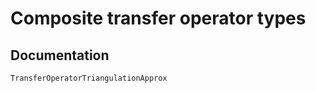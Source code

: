 # Composite transfer operator types

## Documentation

```@docs
TransferOperatorTriangulationApprox
```
